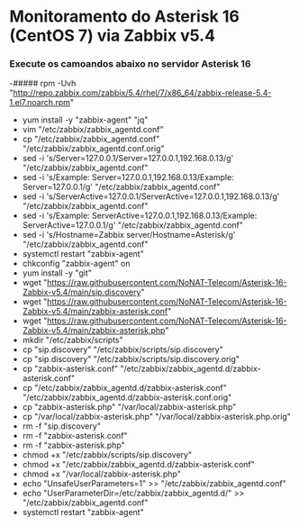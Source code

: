 # Monitoramento do Asterisk 16 (CentOS 7) via Zabbix v5.4

### Execute os camoandos abaixo no servidor Asterisk 16

-##### rpm -Uvh "http://repo.zabbix.com/zabbix/5.4/rhel/7/x86_64/zabbix-release-5.4-1.el7.noarch.rpm"
- yum install -y "zabbix-agent" "jq"
- vim "/etc/zabbix/zabbix_agentd.conf"
- cp "/etc/zabbix/zabbix_agentd.conf" "/etc/zabbix/zabbix_agentd.conf.orig"
- sed -i 's/Server=127.0.0.1/Server=127.0.0.1,192.168.0.13/g' "/etc/zabbix/zabbix_agentd.conf"
- sed -i 's/Example: Server=127.0.0.1,192.168.0.13/Example: Server=127.0.0.1/g' "/etc/zabbix/zabbix_agentd.conf"
- sed -i 's/ServerActive=127.0.0.1/ServerActive=127.0.0.1,192.168.0.13/g' "/etc/zabbix/zabbix_agentd.conf"
- sed -i 's/Example: ServerActive=127.0.0.1,192.168.0.13/Example: ServerActive=127.0.0.1/g' "/etc/zabbix/zabbix_agentd.conf"
- sed -i 's/Hostname=Zabbix server/Hostname=Asterisk/g' "/etc/zabbix/zabbix_agentd.conf"
- systemctl restart "zabbix-agent"
- chkconfig "zabbix-agent" on
- yum install -y "git"
- wget "https://raw.githubusercontent.com/NoNAT-Telecom/Asterisk-16-Zabbix-v5.4/main/sip.discovery"
- wget "https://raw.githubusercontent.com/NoNAT-Telecom/Asterisk-16-Zabbix-v5.4/main/zabbix-asterisk.conf"
- wget "https://raw.githubusercontent.com/NoNAT-Telecom/Asterisk-16-Zabbix-v5.4/main/zabbix-asterisk.php"
- mkdir "/etc/zabbix/scripts"
- cp "sip.discovery" "/etc/zabbix/scripts/sip.discovery"
- cp "sip.discovery" "/etc/zabbix/scripts/sip.discovery.orig"
- cp "zabbix-asterisk.conf" "/etc/zabbix/zabbix_agentd.d/zabbix-asterisk.conf"
- cp "/etc/zabbix/zabbix_agentd.d/zabbix-asterisk.conf" "/etc/zabbix/zabbix_agentd.d/zabbix-asterisk.conf.orig"
- cp "zabbix-asterisk.php" "/var/local/zabbix-asterisk.php"
- cp "/var/local/zabbix-asterisk.php" "/var/local/zabbix-asterisk.php.orig"
- rm -f "sip.discovery"
- rm -f "zabbix-asterisk.conf"
- rm -f "zabbix-asterisk.php"
- chmod +x "/etc/zabbix/scripts/sip.discovery"
- chmod +x "/etc/zabbix/zabbix_agentd.d/zabbix-asterisk.conf"
- chmod +x "/var/local/zabbix-asterisk.php"
- echo "UnsafeUserParameters=1" >> "/etc/zabbix/zabbix_agentd.conf"
- echo "UserParameterDir=/etc/zabbix/zabbix_agentd.d/" >> "/etc/zabbix/zabbix_agentd.conf"
- systemctl restart "zabbix-agent"

